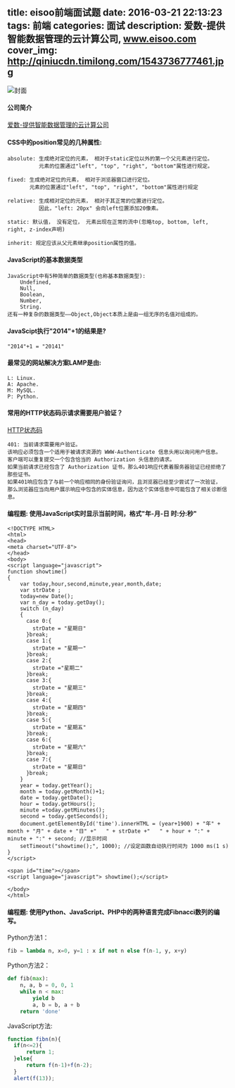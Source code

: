 title: eisoo前端面试题
date: 2016-03-21 22:13:23
tags: 前端
categories: 面试
description: 爱数-提供智能数据管理的云计算公司, www.eisoo.com
cover_img: http://qiniucdn.timilong.com/1543736777461.jpg
---

![封面](http://qiniucdn.timilong.com/1543736777461.jpg)

#### 公司简介
[爱数-提供智能数据管理的云计算公司](www.eisoo.com)

#### CSS中的position常见的几种属性:

```
absolute: 生成绝对定位的元素， 相对于static定位以外的第一个父元素进行定位。
          元素的位置通过"left", "top", "right", "bottom"属性进行规定。

fixed: 生成绝对定位的元素， 相对于浏览器窗口进行定位。
       元素的位置通过"left", "top", "right", "bottom"属性进行规定

relative: 生成相对定位的元素， 相对于其正常的位置进行定位。
          因此，"left: 20px" 会向left位置添加20像素。

static: 默认值， 没有定位， 元素出现在正常的流中(忽略top, bottom, left, right, z-index声明)
      
inherit: 规定应该从父元素继承position属性的值。
```

#### JavaScript的基本数据类型

```
JavaScript中有5种简单的数据类型(也称基本数据类型): 
    Undefined, 
    Null, 
    Boolean, 
    Number, 
    String.
还有一种复杂的数据类型——Object,Object本质上是由一组无序的名值对组成的。
```

#### JavaScipt执行"2014"+1的结果是?

```
"2014"+1 = "20141"
```

#### 最常见的网站解决方案LAMP是由:

```
L: Linux.
A: Apache.
M: MySQL.
P: Python.
```

#### 常用的HTTP状态码示请求需要用户验证？
[HTTP状态码](http://baike.baidu.com/link?url=mvyZuhYfWvdY_dTdpnDmYU-9TucSxqrCTZJKBM8Uv1H7g_tlGHR9CXMiuSv8ig-CAuoxi_mu_Ckm7aCbP6ELI_)

```
401: 当前请求需要用户验证。
该响应必须包含一个适用于被请求资源的 WWW-Authenticate 信息头用以询问用户信息。
客户端可以重复提交一个包含恰当的 Authorization 头信息的请求。
如果当前请求已经包含了 Authorization 证书，那么401响应代表着服务器验证已经拒绝了那些证书。
如果401响应包含了与前一个响应相同的身份验证询问，且浏览器已经至少尝试了一次验证，
那么浏览器应当向用户展示响应中包含的实体信息，因为这个实体信息中可能包含了相关诊断信息。
```

#### 编程题: 使用JavaScript实时显示当前时间，格式"年-月-日 时:分:秒"

```
<!DOCTYPE HTML>
<html>
<head>
<meta charset="UTF-8">
</head>
<body>
<script language="javascript">
function showtime()
{
    var today,hour,second,minute,year,month,date;
    var strDate ;
    today=new Date();
    var n_day = today.getDay();
    switch (n_day)
    {
      case 0:{
        strDate = "星期日"
      }break;
      case 1:{
        strDate = "星期一"
      }break;
      case 2:{
        strDate ="星期二"
      }break;
      case 3:{
        strDate = "星期三"
      }break;
      case 4:{
        strDate = "星期四"
      }break;
      case 5:{
        strDate = "星期五"
      }break;
      case 6:{
        strDate = "星期六"
      }break;
      case 7:{
        strDate = "星期日"
      }break;
    }
    year = today.getYear();
    month = today.getMonth()+1;
    date = today.getDate();
    hour = today.getHours();
    minute =today.getMinutes();
    second = today.getSeconds();
    document.getElementById('time').innerHTML = (year+1900) + "年" + month + "月" + date + "日" +"   " + strDate +"   " + hour + ":" + minute + ":" + second; //显示时间
    setTimeout("showtime();", 1000); //设定函数自动执行时间为 1000 ms(1 s)
}
</script>

<span id="time"></span>
<script language="javascript"> showtime();</script>

</body>
</html>
```

#### 编程题: 使用Python、JavaScript、PHP中的两种语言完成Fibnacci数列的编写。
Python方法1：

```python
fib = lambda n, x=0, y=1 : x if not n else f(n-1, y, x+y)
```

Python方法2：

```python
def fib(max):
    n, a, b = 0, 0, 1
    while n < max:
        yield b
        a, b = b, a + b
    return 'done'
```

JavaScript方法:

```javascript
function fibn(n){
  if(n<=2){
      return 1;
  }else{
      return f(n-1)+f(n-2);
  }
  alert(f(13));
```
